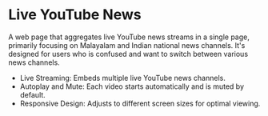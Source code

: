 # Live YouTube News
A web page that aggregates live YouTube news streams in a single page, primarily focusing on Malayalam and Indian national news channels. It's designed for users who is confused and want to switch between various news channels.

- Live Streaming: Embeds multiple live YouTube news channels.
- Autoplay and Mute: Each video starts automatically and is muted by default.
- Responsive Design: Adjusts to different screen sizes for optimal viewing.
